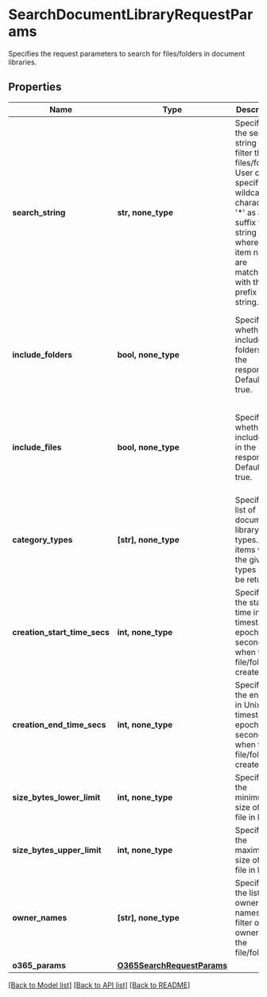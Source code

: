 # SearchDocumentLibraryRequestParams

Specifies the request parameters to search for files/folders in document libraries.

## Properties
Name | Type | Description | Notes
------------ | ------------- | ------------- | -------------
**search_string** | **str, none_type** | Specifies the search string to filter the files/folders. User can specify a wildcard character &#39;*&#39; as a suffix to a string where all item names are matched with the prefix string. | [optional] 
**include_folders** | **bool, none_type** | Specifies whether to include folders in the response. Default is true. | [optional]  if omitted the server will use the default value of True
**include_files** | **bool, none_type** | Specifies whether to include files in the response. Default is true. | [optional]  if omitted the server will use the default value of True
**category_types** | **[str], none_type** | Specifies a list of document library types. Only items within the given types will be returned. | [optional] 
**creation_start_time_secs** | **int, none_type** | Specifies the start time in Unix timestamp epoch in seconds when the file/folder is created. | [optional] 
**creation_end_time_secs** | **int, none_type** | Specifies the end time in Unix timestamp epoch in seconds when the file/folder is created. | [optional] 
**size_bytes_lower_limit** | **int, none_type** | Specifies the minimum size of the file in bytes. | [optional] 
**size_bytes_upper_limit** | **int, none_type** | Specifies the maximum size of the file in bytes. | [optional] 
**owner_names** | **[str], none_type** | Specifies the list of owner names to filter on owner of the file/folder. | [optional] 
**o365_params** | [**O365SearchRequestParams**](O365SearchRequestParams.md) |  | [optional] 

[[Back to Model list]](../README.md#documentation-for-models) [[Back to API list]](../README.md#documentation-for-api-endpoints) [[Back to README]](../README.md)


